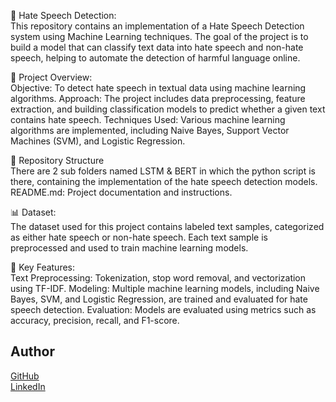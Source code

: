 🛑 Hate Speech Detection:  <br>
This repository contains an implementation of a Hate Speech Detection system using Machine Learning techniques. The goal of the project is to build a model that can classify text data into hate speech and non-hate speech, helping to automate the detection of harmful language online.

🚀 Project Overview: <br>
Objective: To detect hate speech in textual data using machine learning algorithms.
Approach: The project includes data preprocessing, feature extraction, and building classification models to predict whether a given text contains hate speech.
Techniques Used: Various machine learning algorithms are implemented, including Naive Bayes, Support Vector Machines (SVM), and Logistic Regression. <br>

📂 Repository Structure  <br>
There are 2 sub folders named LSTM & BERT in which the python script is there, containing the implementation of the hate speech detection models.
README.md: Project documentation and instructions.

📊 Dataset:  <br>
The dataset used for this project contains labeled text samples, categorized as either hate speech or non-hate speech. Each text sample is preprocessed and used to train machine learning models.

🔧 Key Features:  <br>
Text Preprocessing: Tokenization, stop word removal, and vectorization using TF-IDF.
Modeling: Multiple machine learning models, including Naive Bayes, SVM, and Logistic Regression, are trained and evaluated for hate speech detection.
Evaluation: Models are evaluated using metrics such as accuracy, precision, recall, and F1-score.

## Author
[GitHub](https://github.com/kinturkt) <br>
[LinkedIn](https://www.linkedin.com/in/kintur-shah-a81134210/)
